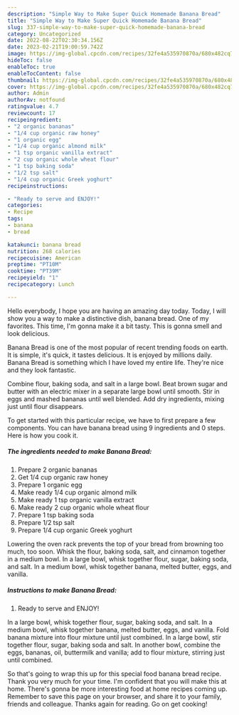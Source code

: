 ```yaml
---
description: "Simple Way to Make Super Quick Homemade Banana Bread"
title: "Simple Way to Make Super Quick Homemade Banana Bread"
slug: 337-simple-way-to-make-super-quick-homemade-banana-bread
category: Uncategorized
date: 2022-08-22T02:30:34.156Z
date: 2023-02-21T19:00:59.742Z
image: https://img-global.cpcdn.com/recipes/32fe4a535970870a/680x482cq70/banana-bread-recipe-main-photo.jpg
hideToc: false
enableToc: true
enableTocContent: false
thumbnail: https://img-global.cpcdn.com/recipes/32fe4a535970870a/680x482cq70/banana-bread-recipe-main-photo.jpg
cover: https://img-global.cpcdn.com/recipes/32fe4a535970870a/680x482cq70/banana-bread-recipe-main-photo.jpg
author: Admin
authorAv: notfound
ratingvalue: 4.7
reviewcount: 17
recipeingredient:
- "2 organic bananas"
- "1/4 cup organic raw honey"
- "1 organic egg"
- "1/4 cup organic almond milk"
- "1 tsp organic vanilla extract"
- "2 cup organic whole wheat flour"
- "1 tsp baking soda"
- "1/2 tsp salt"
- "1/4 cup organic Greek yoghurt"
recipeinstructions:

- "Ready to serve and ENJOY!"
categories:
- Recipe
tags:
- banana
- bread

katakunci: banana bread 
nutrition: 268 calories
recipecuisine: American
preptime: "PT10M"
cooktime: "PT39M"
recipeyield: "1"
recipecategory: Lunch

---
```



Hello everybody, I hope you are having an amazing day today. Today, I will show you a way to make a distinctive dish, banana bread. One of my favorites. This time, I'm gonna make it a bit tasty. This is gonna smell and look delicious.

Banana Bread is one of the most popular of recent trending foods on earth. It is simple, it's quick, it tastes delicious. It is enjoyed by millions daily. Banana Bread is something which I have loved my entire life. They're nice and they look fantastic.

Combine flour, baking soda, and salt in a large bowl. Beat brown sugar and butter with an electric mixer in a separate large bowl until smooth. Stir in eggs and mashed bananas until well blended. Add dry ingredients, mixing just until flour disappears.


To get started with this particular recipe, we have to first prepare a few components. You can have banana bread using 9 ingredients and 0 steps. Here is how you cook it.

<!--inarticleads1-->

##### The ingredients needed to make Banana Bread:

1. Prepare 2 organic bananas
1. Get 1/4 cup organic raw honey
1. Prepare 1 organic egg
1. Make ready 1/4 cup organic almond milk
1. Make ready 1 tsp organic vanilla extract
1. Make ready 2 cup organic whole wheat flour
1. Prepare 1 tsp baking soda
1. Prepare 1/2 tsp salt
1. Prepare 1/4 cup organic Greek yoghurt


Lowering the oven rack prevents the top of your bread from browning too much, too soon. Whisk the flour, baking soda, salt, and cinnamon together in a medium bowl. In a large bowl, whisk together flour, sugar, baking soda, and salt. In a medium bowl, whisk together banana, melted butter, eggs, and vanilla. 

<!--inarticleads2-->

##### Instructions to make Banana Bread:


1. Ready to serve and ENJOY!

In a large bowl, whisk together flour, sugar, baking soda, and salt. In a medium bowl, whisk together banana, melted butter, eggs, and vanilla. Fold banana mixture into flour mixture until just combined. In a large bowl, stir together flour, sugar, baking soda and salt. In another bowl, combine the eggs, bananas, oil, buttermilk and vanilla; add to flour mixture, stirring just until combined. 

So that's going to wrap this up for this special food banana bread recipe. Thank you very much for your time. I'm confident that you will make this at home. There's gonna be more interesting food at home recipes coming up. Remember to save this page on your browser, and share it to your family, friends and colleague. Thanks again for reading. Go on get cooking!
